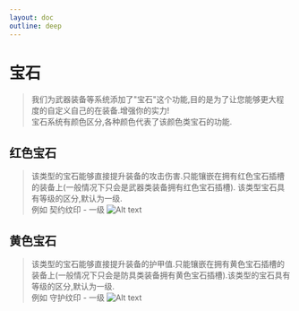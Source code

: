 ```yaml
---
layout: doc
outline: deep
---
```

# 宝石
> 我们为武器装备等系统添加了"宝石"这个功能,目的是为了让您能够更大程度的自定义自己的在装备.增强你的实力!
<br>宝石系统有颜色区分,各种颜色代表了该颜色类宝石的功能.

## 红色宝石
> 该类型的宝石能够直接提升装备的攻击伤害.只能镶嵌在拥有红色宝石插槽的装备上(一般情况下只会是武器类装备拥有红色宝石插槽).
该类型宝石具有等级的区分,默认为一级.
<br> 例如 契约纹印 - 一级
![Alt text](/images/baoshi/bs01.png)

## 黄色宝石
> 该类型的宝石能够直接提升装备的护甲值.只能镶嵌在拥有黄色宝石插槽的装备上(一般情况下只会是防具类装备拥有黄色宝石插槽).该类型的宝石具有
等级的区分,默认为一级.
<br> 例如 守护纹印 - 一级
![Alt text](/images/baoshi/bs02.png)